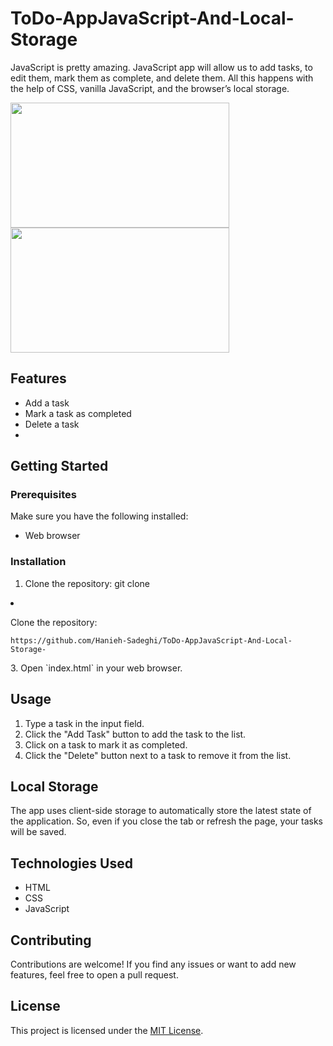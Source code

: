 # ToDo-AppJavaScript-And-Local-Storage

JavaScript is pretty amazing. JavaScript app will allow us to add tasks, to edit them, mark them as complete, and delete them. All this happens with the help of CSS, vanilla JavaScript, and the browser’s local storage.

<p>
 <img src="./img/img1.png" width="350" height="200" />
 <img src="./img/img2.png" width="350" height="200" />
</p>

## Features

- Add a task
- Mark a task as completed
- Delete a task
- 

## Getting Started

### Prerequisites

Make sure you have the following installed:

- Web browser

### Installation

1. Clone the repository:
git clone 
  <li>
        <p>Clone the repository:</p>
        <pre><code>https://github.com/Hanieh-Sadeghi/ToDo-AppJavaScript-And-Local-Storage-
</code></pre>
    </li>
3. Open `index.html` in your web browser.

## Usage

1. Type a task in the input field.
2. Click the "Add Task" button to add the task to the list.
3. Click on a task to mark it as completed.
4. Click the "Delete" button next to a task to remove it from the list.

## Local Storage

The app uses client-side storage to automatically store the latest state of the application. So, even if you close the tab or refresh the page, your tasks will be saved.

## Technologies Used

- HTML
- CSS
- JavaScript

## Contributing

Contributions are welcome! If you find any issues or want to add new features, feel free to open a pull request.

## License

This project is licensed under the [MIT License](LICENSE).

